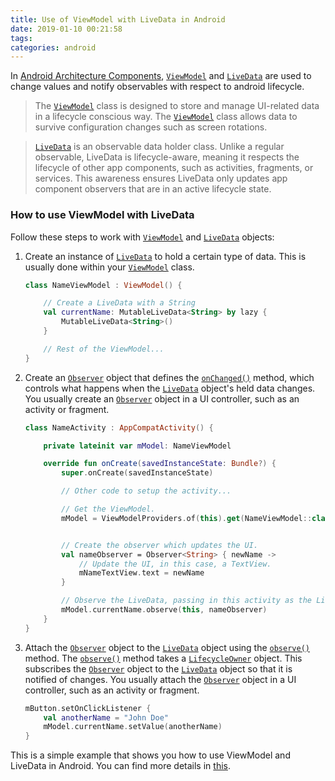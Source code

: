 ```yaml
---
title: Use of ViewModel with LiveData in Android
date: 2019-01-10 00:21:58
tags:
categories: android
---
```

In [Android Architecture Components](https://developer.android.com/topic/libraries/architecture/),  [`ViewModel`](https://developer.android.com/reference/android/arch/lifecycle/ViewModel.html) and [`LiveData`](https://developer.android.com/reference/android/arch/lifecycle/LiveData.html) are used to change values and notify   observables with respect to android lifecycle. 

> The [`ViewModel`](https://developer.android.com/reference/android/arch/lifecycle/ViewModel.html) class is designed to store and manage UI-related data in a lifecycle conscious way. The [`ViewModel`](https://developer.android.com/reference/android/arch/lifecycle/ViewModel.html) class allows data to survive configuration changes such as screen rotations.

> [`LiveData`](https://developer.android.com/reference/android/arch/lifecycle/LiveData.html) is an observable data holder class. Unlike a regular observable, LiveData is lifecycle-aware, meaning it respects the lifecycle of other app components, such as activities, fragments, or services. This awareness ensures LiveData only updates app component observers that are in an active lifecycle state.

<!-- more -->

### How to use ViewModel with LiveData

Follow these steps to work with [`ViewModel`](https://developer.android.com/reference/android/arch/lifecycle/ViewModel.html) and [`LiveData`](https://developer.android.com/reference/android/arch/lifecycle/LiveData.html) objects:

1. Create an instance of [`LiveData`](https://developer.android.com/reference/android/arch/lifecycle/LiveData.html) to hold a certain type of data. This is usually done within your [`ViewModel`](https://developer.android.com/reference/android/arch/lifecycle/ViewModel.html) class.

   ```kotlin
   class NameViewModel : ViewModel() {
   
       // Create a LiveData with a String
       val currentName: MutableLiveData<String> by lazy {
           MutableLiveData<String>()
       }
   
       // Rest of the ViewModel...
   }
   ```

2. Create an [`Observer`](https://developer.android.com/reference/android/arch/lifecycle/Observer.html) object that defines the [`onChanged()`](https://developer.android.com/reference/android/arch/lifecycle/Observer.html#onChanged(T)) method, which controls what happens when the [`LiveData`](https://developer.android.com/reference/android/arch/lifecycle/LiveData.html) object's held data changes. You usually create an [`Observer`](https://developer.android.com/reference/android/arch/lifecycle/Observer.html) object in a UI controller, such as an activity or fragment.

   ```kotlin
   class NameActivity : AppCompatActivity() {
   
       private lateinit var mModel: NameViewModel
   
       override fun onCreate(savedInstanceState: Bundle?) {
           super.onCreate(savedInstanceState)
   
           // Other code to setup the activity...
   
           // Get the ViewModel.
           mModel = ViewModelProviders.of(this).get(NameViewModel::class.java)
   
   
           // Create the observer which updates the UI.
           val nameObserver = Observer<String> { newName ->
               // Update the UI, in this case, a TextView.
               mNameTextView.text = newName
           }
   
           // Observe the LiveData, passing in this activity as the LifecycleOwner and the observer.
           mModel.currentName.observe(this, nameObserver)
       }
   }
   ```

3. Attach the [`Observer`](https://developer.android.com/reference/android/arch/lifecycle/Observer.html) object to the [`LiveData`](https://developer.android.com/reference/android/arch/lifecycle/LiveData.html) object using the [`observe()`](https://developer.android.com/reference/android/arch/lifecycle/LiveData.html#observe(android.arch.lifecycle.LifecycleOwner,%0Aandroid.arch.lifecycle.Observer%3CT%3E)) method. The [`observe()`](https://developer.android.com/reference/android/arch/lifecycle/LiveData.html#observe(android.arch.lifecycle.LifecycleOwner,%0Aandroid.arch.lifecycle.Observer%3CT%3E)) method takes a [`LifecycleOwner`](https://developer.android.com/reference/android/arch/lifecycle/LifecycleOwner.html) object. This subscribes the [`Observer`](https://developer.android.com/reference/android/arch/lifecycle/Observer.html) object to the [`LiveData`](https://developer.android.com/reference/android/arch/lifecycle/LiveData.html) object so that it is notified of changes. You usually attach the [`Observer`](https://developer.android.com/reference/android/arch/lifecycle/Observer.html) object in a UI controller, such as an activity or fragment.

   ```kotlin
   mButton.setOnClickListener {
       val anotherName = "John Doe"
       mModel.currentName.setValue(anotherName)
   }
   ```

This is a simple example that shows you how to use ViewModel and LiveData in Android. You can find more details in [this](https://developer.android.com/topic/libraries/architecture/livedata).